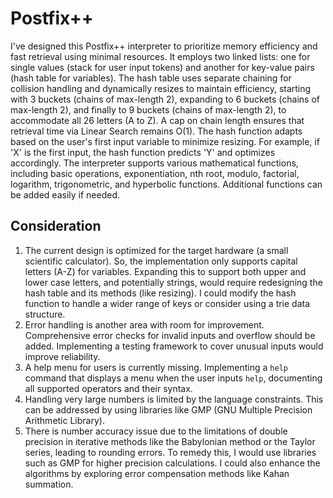 # Postfix++
I've designed this Postfix++ interpreter to prioritize memory efficiency and fast retrieval using minimal resources. It employs two linked lists: one for single values (stack for user input tokens) and another for key-value pairs (hash table for variables). The hash table uses separate chaining for collision handling and dynamically resizes to maintain efficiency, starting with 3 buckets (chains of max-length 2), expanding to 6 buckets (chains of max-length 2), and finally to 9 buckets (chains of max-length 2), to accommodate all 26 letters (A to Z). A cap on chain length ensures that retrieval time via Linear Search remains O(1). The hash function adapts based on the user's first input variable to minimize resizing. For example, if 'X' is the first input, the hash function predicts 'Y' and optimizes accordingly. The interpreter supports various mathematical functions, including basic operations, exponentiation, nth root, modulo, factorial, logarithm, trigonometric, and hyperbolic functions. Additional functions can be added easily if needed.
## Consideration
1. The current design is optimized for the target hardware (a small scientific calculator). So, the implementation only supports capital letters (A-Z) for variables. Expanding this to support both upper and lower case letters, and potentially strings, would require redesigning the hash table and its methods (like resizing). I could modify the hash function to handle a wider range of keys or consider using a trie data structure.
2. Error handling is another area with room for improvement. Comprehensive error checks for invalid inputs and overflow should be added. Implementing a testing framework to cover unusual inputs would improve reliability.
3. A help menu for users is currently missing. Implementing a `help` command that displays a menu when the user inputs `help`, documenting all supported operators and their syntax.
4. Handling very large numbers is limited by the language constraints. This can be addressed by using libraries like GMP (GNU Multiple Precision Arithmetic Library).
5. There is number accuracy issue due to the limitations of double precision in iterative methods like the Babylonian method or the Taylor series, leading to rounding errors. To remedy this, I would use libraries such as GMP for higher precision calculations. I could also enhance the algorithms by exploring error compensation methods like Kahan summation.
